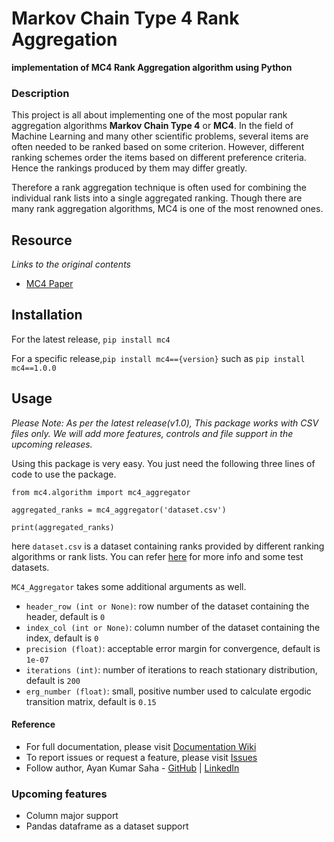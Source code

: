 # Markov Chain Type 4 Rank Aggregation
**implementation of MC4 Rank Aggregation algorithm using Python**

### Description

This project is all about implementing one of the most popular rank aggregation algorithms **Markov Chain Type 4** or **MC4**. In the field of Machine Learning and many other scientific problems, several items are often needed to be ranked based on some criterion. However, different ranking schemes order the items based on different preference criteria. Hence the rankings produced by them may differ greatly.

Therefore a rank aggregation technique is often used for combining the individual rank lists into a single aggregated ranking. Though there are many rank aggregation algorithms, MC4 is one of the most renowned ones.

## Resource

*Links to the original contents*

* [MC4 Paper](http://www10.org/cdrom/papers/577/)


## Installation

For the latest release, `pip install mc4`

For a specific release,`pip install mc4=={version}` such as `pip install mc4==1.0.0`

## Usage

*Please Note: As per the latest release(v1.0), This package works with CSV files only. We will add more features, controls and file support in the upcoming releases.*

Using this package is very easy. You just need the following three lines of code to use the package.

```
from mc4.algorithm import mc4_aggregator

aggregated_ranks = mc4_aggregator('dataset.csv')

print(aggregated_ranks)
```
here `dataset.csv` is a dataset containing ranks provided by different ranking algorithms or rank lists. You can refer [here](test_datasets/datasets.md) for more info and some test datasets.

`MC4_Aggregator` takes some additional arguments as well.

* `header_row (int or None)`: row number of the dataset containing the header, default is `0`
* `index_col (int or None)`: column number of the dataset containing the index, default is `0`
* `precision (float)`: acceptable error margin for convergence, default is `1e-07`
* `iterations (int)`: number of iterations to reach stationary distribution, default is `200`
* `erg_number (float)`: small, positive number used to calculate ergodic transition matrix, default is `0.15`

#### Reference
* For full documentation, please visit [Documentation Wiki](https://github.com/kalyaniuniversity/MC4/wiki)
* To report issues or request a feature, please visit [Issues](https://github.com/kalyaniuniversity/MC4/issues)
* Follow author, Ayan Kumar Saha - [GitHub](https://github.com/Ayan-Kumar-Saha) | [LinkedIn](https://www.linkedin.com/in/ayankumarsaha/)

### Upcoming features
* Column major support
* Pandas dataframe as a dataset support
